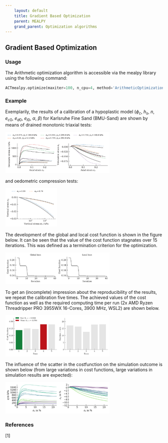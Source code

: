 ```yaml
---
    layout: default
    title: Gradient Based Optimization
    parent: MEALPY
    grand_parent: Optimization algorithms
---
```

## Gradient Based Optimization

### Usage
The Arithmetic optimization algorithm is accessible via the mealpy library using the following command:
```python
ACTmealpy.optimize(maxiter=100, n_cpu=4, method='ArithmeticOptimization')
```

### Example
Exemplarily, the results of a calibration of a hypoplastic model ($\phi_c$, $h_s$, $n$, $e_{c0}$, $e_{d0}$, $e_{i0}$, $\alpha$, $\beta$) for Karlsruhe Fine Sand (BMU-Sand) are shown by means of drained monotonic triaxial tests:

<img src="./aoa/triaxCD.png" alt="triaxCD" width="66%"/>

and oedometric compression tests:

<img src="./aoa/oedometer.png" alt="oedometer" width="33%"/>

The development of the global and local cost function is shown in the figure below. It can be seen that the value of the cost function stagnates over 15 iterations. This was defined as a termination criterion for the optimization.

<img src="./aoa/fitness_function.png" alt="fitness_function" width="66%"/>

To get an (incomplete) impression about the reproducibility of the results, we repeat the calibration five times. The achieved values of the cost function as well as the required computing time per run (2x AMD Ryzen Threadripper PRO 3955WX 16-Cores, 3900 MHz, WSL2) are shown below.

<img src="./aoa/statistics.png" alt="statistics" width="66%"/>

The influence of the scatter in the costfunction on the simulation outcome is shown below (from large variations in cost functions, large variations in simulation results are expected):

<img src="./aoa/triaxCD_all.png" alt="triaxCD_all" width="66%"/>

### References
[1] 

